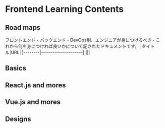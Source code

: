 # Frontend Learning Contents
##  Road maps
フロントエンド・バックエンド・DevOps別、エンジニアが身につけるべき・これから何を身につければ良いかについて記されたドキュメントです。
|タイトル|URL|
|--------|---------------------|
|||

## Basics
## React.js and mores
## Vue.js and mores

## Designs
